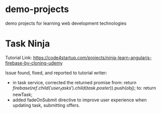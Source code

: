 # demo-projects
demo projects for learning web development technologies

# Task Ninja
Tutorial Link: https://code4startup.com/projects/ninja-learn-angularjs-firebase-by-cloning-udemy

Issue found, fixed, and reported to tutorial writer:
- in task service, corrected the returned promise
  from: return $firebase(ref.child('user_tasks').child(task.poster)).$push(obj);
  to: return newTask;
- added fadeOnSubmit directive to improve user experience when updating task, submitting offers.
